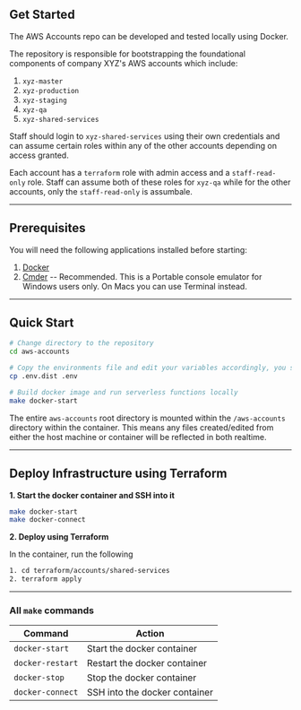 ## Get Started

The AWS Accounts repo can be developed and tested locally using Docker.

The repository is responsible for bootstrapping the foundational components of company XYZ's AWS accounts which include:

1. `xyz-master`
2. `xyz-production`
3. `xyz-staging`
4. `xyz-qa`
5. `xyz-shared-services`

Staff should login to `xyz-shared-services` using their own credentials and can assume certain roles within any of the other accounts depending on access granted.

Each account has a `terraform` role with admin access and a `staff-read-only` role. Staff can assume both of these roles for `xyz-qa` while for the other accounts, only the `staff-read-only` is assumbale.

---

## Prerequisites

You will need the following applications installed before starting:

1.  [Docker](https://docs.docker.com/install/)
2.  [Cmder](https://cmder.net/) -- Recommended. This is a Portable console emulator for Windows users only. On Macs you can use Terminal instead.

---

## Quick Start

```bash
# Change directory to the repository
cd aws-accounts

# Copy the environments file and edit your variables accordingly, you should use your own AWS credentials in the .env file
cp .env.dist .env

# Build docker image and run serverless functions locally
make docker-start
```

The entire `aws-accounts` root directory is mounted within the `/aws-accounts` directory within the container.
This means any files created/edited from either the host machine or container will be reflected in both realtime.

---

## Deploy Infrastructure using Terraform

**1. Start the docker container and SSH into it**

```bash
make docker-start
make docker-connect
```

**2. Deploy using Terraform**

In the container, run the following

```bash
1. cd terraform/accounts/shared-services
2. terraform apply
```

---

### All `make` commands

| Command | Action |
| ------- | ------ |
| `docker-start` | Start the docker container |
| `docker-restart` | Restart the docker container |
| `docker-stop` | Stop the docker container |
| `docker-connect` | SSH into the docker container |